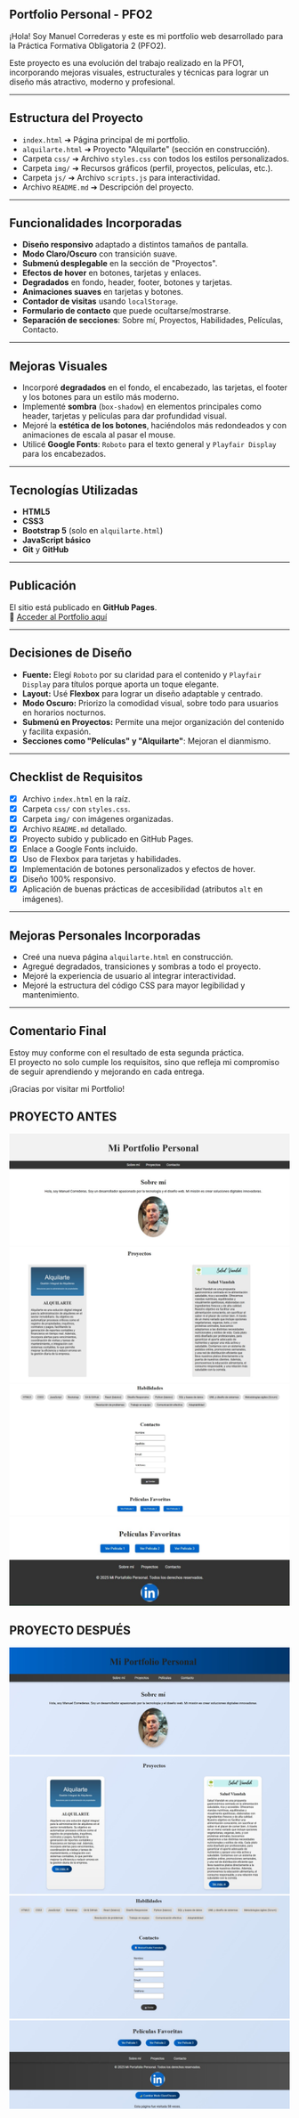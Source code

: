 ## Portfolio Personal - PFO2

¡Hola! 
Soy Manuel Correderas y este es mi portfolio web desarrollado para la Práctica Formativa Obligatoria 2 (PFO2).

Este proyecto es una evolución del trabajo realizado en la PFO1, incorporando mejoras visuales, estructurales y técnicas para lograr un diseño más atractivo, moderno y profesional.

---

## Estructura del Proyecto

- `index.html` ➔ Página principal de mi portfolio.
- `alquilarte.html` ➔ Proyecto "Alquilarte" (sección en construcción).
- Carpeta `css/` ➔ Archivo `styles.css` con todos los estilos personalizados.
- Carpeta `img/` ➔ Recursos gráficos (perfil, proyectos, películas, etc.).
- Carpeta `js/` ➔ Archivo `scripts.js` para interactividad.
- Archivo `README.md` ➔ Descripción del proyecto.

---

## Funcionalidades Incorporadas

- **Diseño responsivo** adaptado a distintos tamaños de pantalla.
- **Modo Claro/Oscuro** con transición suave.
- **Submenú desplegable** en la sección de "Proyectos".
- **Efectos de hover** en botones, tarjetas y enlaces.
- **Degradados** en fondo, header, footer, botones y tarjetas.
- **Animaciones suaves** en tarjetas y botones.
- **Contador de visitas** usando `localStorage`.
- **Formulario de contacto** que puede ocultarse/mostrarse.
- **Separación de secciones**: Sobre mí, Proyectos, Habilidades, Películas, Contacto.

---

## Mejoras Visuales

- Incorporé **degradados** en el fondo, el encabezado, las tarjetas, el footer y los botones para un estilo más moderno.
- Implementé **sombra** (`box-shadow`) en elementos principales como header, tarjetas y películas para dar profundidad visual.
- Mejoré la **estética de los botones**, haciéndolos más redondeados y con animaciones de escala al pasar el mouse.
- Utilicé **Google Fonts**: `Roboto` para el texto general y `Playfair Display` para los encabezados.

---

## Tecnologías Utilizadas

- **HTML5**
- **CSS3**
- **Bootstrap 5** (solo en `alquilarte.html`)
- **JavaScript básico**
- **Git** y **GitHub**

---

## Publicación

El sitio está publicado en **GitHub Pages**.  
🔗 [Acceder al Portfolio aquí](https://manuel-correderas.github.io/ifts_PFO2)

---

## Decisiones de Diseño

- **Fuente:** Elegí `Roboto` por su claridad para el contenido y `Playfair Display` para títulos porque aporta un toque elegante.
- **Layout:** Usé **Flexbox** para lograr un diseño adaptable y centrado.
- **Modo Oscuro:** Priorizo la comodidad visual, sobre todo para usuarios en horarios nocturnos.
- **Submenú en Proyectos:** Permite una mejor organización del contenido y facilita expasión.
- **Secciones como "Películas" y "Alquilarte"**: Mejoran el dianmismo.

---

## Checklist de Requisitos

- [x] Archivo `index.html` en la raíz.
- [x] Carpeta `css/` con `styles.css`.
- [x] Carpeta `img/` con imágenes organizadas.
- [x] Archivo `README.md` detallado.
- [x] Proyecto subido y publicado en GitHub Pages.
- [x] Enlace a Google Fonts incluido.
- [x] Uso de Flexbox para tarjetas y habilidades.
- [x] Implementación de botones personalizados y efectos de hover.
- [x] Diseño 100% responsivo.
- [x] Aplicación de buenas prácticas de accesibilidad (atributos `alt` en imágenes).

---


## Mejoras Personales Incorporadas

- Creé una nueva página `alquilarte.html` en construcción.
- Agregué degradados, transiciones y sombras a todo el proyecto.
- Mejoré la experiencia de usuario al integrar interactividad.
- Mejoré la estructura del código CSS para mayor legibilidad y mantenimiento.

---

## Comentario Final

Estoy muy conforme con el resultado de esta segunda práctica.  
El proyecto no solo cumple los requisitos, sino que refleja mi compromiso de seguir aprendiendo y mejorando en cada entrega.

¡Gracias por visitar mi Portfolio!

## PROYECTO ANTES

![Imagen 1](img/PFO1(1).jpg) ![Imagen 2](img/PFO1(2).jpg) ![Imagen 3](img/PFO1(3).jpg) ![Imagen 4](img/PFO1(4).jpg)

## PROYECTO DESPUÉS

![Imagen 1](img/PFO2(1).jpg) ![Imagen 2](img/PFO2(2).jpg) ![Imagen 3](img/PFO2(3).jpg) ![Imagen 4](img/PFO2(4).jpg)

